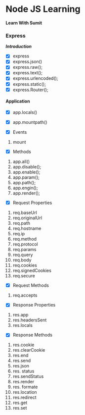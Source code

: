 # Node JS Learning

**Learn With Sumit**

### Express

**_Introduction_**

- [x] express
- [x] express.json()
- [x] express.raw();
- [x] express.text();
- [x] express.urlencoded();
- [x] express.static();
- [x] express.Router();

#### Application

- [x] app.locals()
- [x] app.mountpath()

- [x] Events

1. mount

- [x] Methods

1. app.all()
2. app.disable();
3. app.enable();
4. app.param();
5. app.path();
6. app.engin();
7. app.render();

- [x] Request Properties

1. req.baseUrl
2. req.originalUrl
3. req.path
4. req.hostname
5. req.ip
6. req.method
7. req.protocol
8. req.params
9. req.query
10. req.body
11. req.cookies
12. req.signedCookies
13. req.secure

- [x] Request Methods

1. req.accepts

- [x] Response Properties

1. res.app
2. res.headersSent
3. res.locals

- [x] Response Methods

1. res.cookie
2. res.clearCookie
3. res.end
4. res.send
5. res.json
6. res. status
7. res.sendStatus
8. res.render
9. res. formate
10. res.location
11. res.redirect
12. res.get
13. res.set
